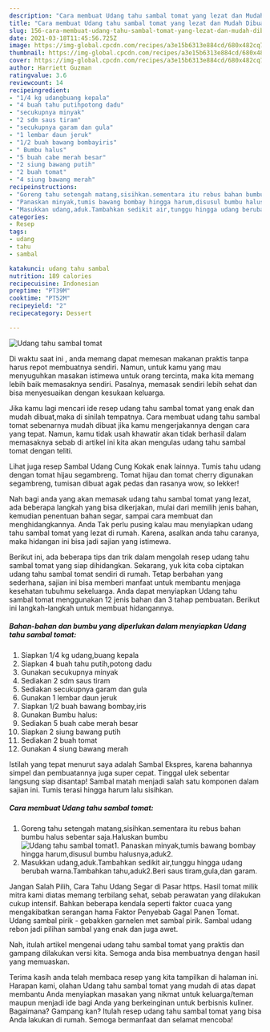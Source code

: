 ```yaml
---
description: "Cara membuat Udang tahu sambal tomat yang lezat dan Mudah Dibuat"
title: "Cara membuat Udang tahu sambal tomat yang lezat dan Mudah Dibuat"
slug: 156-cara-membuat-udang-tahu-sambal-tomat-yang-lezat-dan-mudah-dibuat
date: 2021-03-18T11:45:56.725Z
image: https://img-global.cpcdn.com/recipes/a3e15b6313e884cd/680x482cq70/udang-tahu-sambal-tomat-foto-resep-utama.jpg
thumbnail: https://img-global.cpcdn.com/recipes/a3e15b6313e884cd/680x482cq70/udang-tahu-sambal-tomat-foto-resep-utama.jpg
cover: https://img-global.cpcdn.com/recipes/a3e15b6313e884cd/680x482cq70/udang-tahu-sambal-tomat-foto-resep-utama.jpg
author: Harriett Guzman
ratingvalue: 3.6
reviewcount: 14
recipeingredient:
- "1/4 kg udangbuang kepala"
- "4 buah tahu putihpotong dadu"
- "secukupnya minyak"
- "2 sdm saus tiram"
- "secukupnya garam dan gula"
- "1 lembar daun jeruk"
- "1/2 buah bawang bombayiris"
- " Bumbu halus"
- "5 buah cabe merah besar"
- "2 siung bawang putih"
- "2 buah tomat"
- "4 siung bawang merah"
recipeinstructions:
- "Goreng tahu setengah matang,sisihkan.sementara itu rebus bahan bumbu halus sebentar saja.Haluskan bumbu"
- "Panaskan minyak,tumis bawang bombay hingga harum,disusul bumbu halusnya,aduk2."
- "Masukkan udang,aduk.Tambahkan sedikit air,tunggu hingga udang berubah warna.Tambahkan tahu,aduk2.Beri saus tiram,gula,dan garam."
categories:
- Resep
tags:
- udang
- tahu
- sambal

katakunci: udang tahu sambal 
nutrition: 189 calories
recipecuisine: Indonesian
preptime: "PT39M"
cooktime: "PT52M"
recipeyield: "2"
recipecategory: Dessert

---
```



![Udang tahu sambal tomat](https://img-global.cpcdn.com/recipes/a3e15b6313e884cd/680x482cq70/udang-tahu-sambal-tomat-foto-resep-utama.jpg)

Di waktu  saat ini , anda memang dapat memesan makanan praktis tanpa harus repot membuatnya sendiri. Namun, untuk kamu yang mau menyuguhkan masakan istimewa untuk orang tercinta, maka kita memang lebih baik memasaknya sendiri. Pasalnya, memasak sendiri lebih sehat dan bisa menyesuaikan dengan kesukaan keluarga.

Jika kamu lagi mencari ide resep udang tahu sambal tomat yang enak dan mudah dibuat,maka di sinilah tempatnya. Cara membuat udang tahu sambal tomat  sebenarnya mudah dibuat jika kamu mengerjakannya dengan cara yang tepat. Namun, kamu tidak usah khawatir akan tidak berhasil dalam memasaknya 
sebab di artikel ini kita akan mengulas udang tahu sambal tomat dengan teliti.  

Lihat juga resep Sambal Udang Cung Kokak enak lainnya. Tumis tahu udang dengan tomat hijau segambreng. Tomat hijau dan tomat cherry digunakan segambreng, tumisan dibuat agak pedas dan rasanya wow, so lekker!

Nah bagi anda yang akan memasak udang tahu sambal tomat yang lezat, ada beberapa langkah yang bisa dikerjakan, mulai dari memilih jenis bahan, kemudian penentuan bahan segar, sampai cara membuat dan menghidangkannya. Anda Tak perlu pusing kalau mau menyiapkan udang tahu sambal tomat yang lezat di rumah. Karena, asalkan anda  tahu caranya, maka hidangan ini bisa jadi sajian yang istimewa.

Berikut ini, ada beberapa tips dan trik dalam mengolah resep udang tahu sambal tomat yang siap dihidangkan. Sekarang, yuk kita coba ciptakan udang tahu sambal tomat sendiri di rumah. Tetap berbahan yang sederhana, sajian ini bisa memberi manfaat untuk membantu menjaga kesehatan tubuhmu sekeluarga. Anda dapat menyiapkan Udang tahu sambal tomat menggunakan 12 jenis bahan dan 3 tahap pembuatan. Berikut ini langkah-langkah untuk membuat hidangannya.

<!--inarticleads1-->

##### Bahan-bahan dan bumbu yang diperlukan dalam menyiapkan Udang tahu sambal tomat:

1. Siapkan 1/4 kg udang,buang kepala
1. Siapkan 4 buah tahu putih,potong dadu
1. Gunakan secukupnya minyak
1. Sediakan 2 sdm saus tiram
1. Sediakan secukupnya garam dan gula
1. Gunakan 1 lembar daun jeruk
1. Siapkan 1/2 buah bawang bombay,iris
1. Gunakan  Bumbu halus:
1. Sediakan 5 buah cabe merah besar
1. Siapkan 2 siung bawang putih
1. Sediakan 2 buah tomat
1. Gunakan 4 siung bawang merah


Istilah yang tepat menurut saya adalah Sambal Ekspres, karena bahannya simpel dan pembuatannya juga super cepat. Tinggal ulek sebentar langsung siap disantap! Sambal matah menjadi salah satu komponen dalam sajian ini. Tumis terasi hingga harum lalu sisihkan. 

<!--inarticleads2-->

##### Cara membuat Udang tahu sambal tomat:

1. Goreng tahu setengah matang,sisihkan.sementara itu rebus bahan bumbu halus sebentar saja.Haluskan bumbu
<img src="https://img-global.cpcdn.com/steps/46a7c752ec4916dc/160x128cq70/udang-tahu-sambal-tomat-langkah-memasak-1-foto.jpg" alt="Udang tahu sambal tomat">1. Panaskan minyak,tumis bawang bombay hingga harum,disusul bumbu halusnya,aduk2.
1. Masukkan udang,aduk.Tambahkan sedikit air,tunggu hingga udang berubah warna.Tambahkan tahu,aduk2.Beri saus tiram,gula,dan garam.


Jangan Salah Pilih, Cara Tahu Udang Segar di Pasar https. Hasil tomat milik mitra kami diatas memang terbilang sehat, sebab perawatan yang dilakukan cukup intensif. Bahkan beberapa kendala seperti faktor cuaca yang mengakibatkan serangan hama Faktor Penyebab Gagal Panen Tomat. Udang sambal pirik - gebakken garnelen met sambal pirik. Sambal udang rebon jadi pilihan sambal yang enak dan juga awet. 

Nah, itulah artikel mengenai  udang tahu sambal tomat  yang praktis dan gampang dilakukan versi kita. Semoga anda bisa membuatnya dengan hasil yang memuaskan. 

Terima kasih anda telah membaca resep yang kita tampilkan di halaman ini. Harapan kami, olahan  Udang tahu sambal tomat yang mudah di atas dapat membantu Anda menyiapkan masakan yang nikmat untuk keluarga/teman maupun menjadi ide bagi Anda yang berkeinginan untuk berbisnis kuliner. Bagaimana? Gampang kan? Itulah resep udang tahu sambal tomat yang bisa Anda lakukan di rumah. Semoga bermanfaat dan selamat mencoba!

